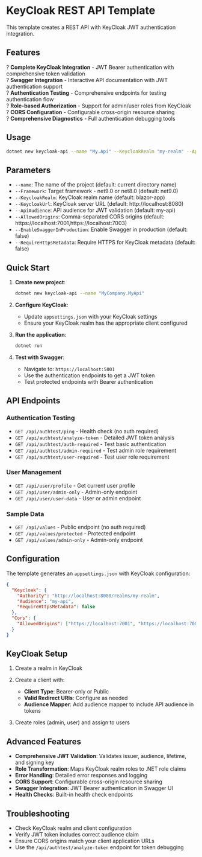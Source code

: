 # KeyCloak REST API Template

This template creates a REST API with KeyCloak JWT authentication integration.

## Features

? **Complete KeyCloak Integration** - JWT Bearer authentication with comprehensive token validation  
? **Swagger Integration** - Interactive API documentation with JWT authentication support  
? **Authentication Testing** - Comprehensive endpoints for testing authentication flow  
? **Role-based Authorization** - Support for admin/user roles from KeyCloak  
? **CORS Configuration** - Configurable cross-origin resource sharing  
? **Comprehensive Diagnostics** - Full authentication debugging tools  

## Usage

```bash
dotnet new keycloak-api --name "My.Api" --KeycloakRealm "my-realm" --ApiAudience "my-api"
```

## Parameters

- `--name`: The name of the project (default: current directory name)
- `--Framework`: Target framework - net9.0 or net8.0 (default: net9.0)
- `--KeycloakRealm`: KeyCloak realm name (default: blazor-app)
- `--KeycloakUrl`: KeyCloak server URL (default: http://localhost:8080)
- `--ApiAudience`: API audience for JWT validation (default: my-api)
- `--AllowedOrigins`: Comma-separated CORS origins (default: https://localhost:7001,https://localhost:7003)
- `--EnableSwaggerInProduction`: Enable Swagger in production (default: false)
- `--RequireHttpsMetadata`: Require HTTPS for KeyCloak metadata (default: false)

## Quick Start

1. **Create new project**:
   ```bash
   dotnet new keycloak-api --name "MyCompany.MyApi"
   ```

2. **Configure KeyCloak**:
   - Update `appsettings.json` with your KeyCloak settings
   - Ensure your KeyCloak realm has the appropriate client configured

3. **Run the application**:
   ```bash
   dotnet run
   ```

4. **Test with Swagger**:
   - Navigate to: `https://localhost:5001`
   - Use the authentication endpoints to get a JWT token
   - Test protected endpoints with Bearer authentication

## API Endpoints

### Authentication Testing
- `GET /api/authtest/ping` - Health check (no auth required)
- `GET /api/authtest/analyze-token` - Detailed JWT token analysis
- `GET /api/authtest/auth-required` - Test basic authentication
- `GET /api/authtest/admin-required` - Test admin role requirement
- `GET /api/authtest/user-required` - Test user role requirement

### User Management
- `GET /api/user/profile` - Get current user profile
- `GET /api/user/admin-only` - Admin-only endpoint
- `GET /api/user/user-data` - User or admin endpoint

### Sample Data
- `GET /api/values` - Public endpoint (no auth required)
- `GET /api/values/protected` - Protected endpoint
- `GET /api/values/admin-only` - Admin-only endpoint

## Configuration

The template generates an `appsettings.json` with KeyCloak configuration:

```json
{
  "Keycloak": {
    "Authority": "http://localhost:8080/realms/my-realm",
    "Audience": "my-api",
    "RequireHttpsMetadata": false
  },
  "Cors": {
    "AllowedOrigins": ["https://localhost:7001", "https://localhost:7003"]
  }
}
```

## KeyCloak Setup

1. Create a realm in KeyCloak
2. Create a client with:
   - **Client Type**: Bearer-only or Public
   - **Valid Redirect URIs**: Configure as needed
   - **Audience Mapper**: Add audience mapper to include API audience in tokens

3. Create roles (admin, user) and assign to users

## Advanced Features

- **Comprehensive JWT Validation**: Validates issuer, audience, lifetime, and signing key
- **Role Transformation**: Maps KeyCloak realm roles to .NET role claims
- **Error Handling**: Detailed error responses and logging
- **CORS Support**: Configurable cross-origin resource sharing
- **Swagger Integration**: JWT Bearer authentication in Swagger UI
- **Health Checks**: Built-in health check endpoints

## Troubleshooting

- Check KeyCloak realm and client configuration
- Verify JWT token includes correct audience claim
- Ensure CORS origins match your client application URLs
- Use the `/api/authtest/analyze-token` endpoint for token debugging